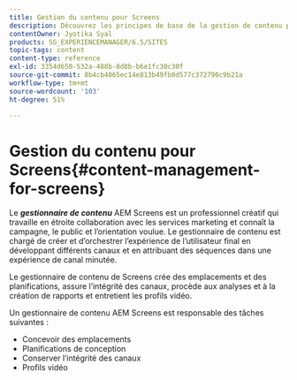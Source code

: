 ```yaml
---
title: Gestion du contenu pour Screens
description: Découvrez les principes de base de la gestion de contenu pour Screens.
contentOwner: Jyotika Syal
products: SG_EXPERIENCEMANAGER/6.5/SITES
topic-tags: content
content-type: reference
exl-id: 3354d650-532a-488b-8d8b-b6e1fc30c30f
source-git-commit: 8b4cb4065ec14e813b49fb0d577c372790c9b21a
workflow-type: tm+mt
source-wordcount: '103'
ht-degree: 51%

---
```


# Gestion du contenu pour Screens{#content-management-for-screens}

Le ***gestionnaire de contenu*** AEM Screens est un professionnel créatif qui travaille en étroite collaboration avec les services marketing et connaît la campagne, le public et l’orientation voulue. Le gestionnaire de contenu est chargé de créer et d’orchestrer l’expérience de l’utilisateur final en développant différents canaux et en attribuant des séquences dans une expérience de canal minutée.

Le gestionnaire de contenu de Screens crée des emplacements et des planifications, assure l’intégrité des canaux, procède aux analyses et à la création de rapports et entretient les profils vidéo.

Un gestionnaire de contenu AEM Screens est responsable des tâches suivantes :

* Concevoir des emplacements
* Planifications de conception
* Conserver l’intégrité des canaux
* Profils vidéo
